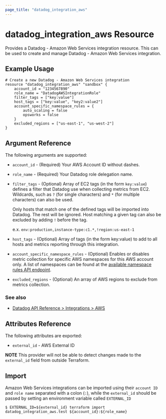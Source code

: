 ```yaml
---
page_title: "datadog_integration_aws"
---
```


# datadog_integration_aws Resource

Provides a Datadog - Amazon Web Services integration resource. This can be used to create and manage Datadog - Amazon Web Services integration.

## Example Usage

```hcl
# Create a new Datadog - Amazon Web Services integration
resource "datadog_integration_aws" "sandbox" {
    account_id = "1234567890"
    role_name = "DatadogAWSIntegrationRole"
    filter_tags = ["key:value"]
    host_tags = ["key:value", "key2:value2"]
    account_specific_namespace_rules = {
        auto_scaling = false
        opsworks = false
    }
    excluded_regions = ["us-east-1", "us-west-2"]
}
```

## Argument Reference

The following arguments are supported:

* `account_id` - (Required) Your AWS Account ID without dashes.
* `role_name` - (Required) Your Datadog role delegation name.
* `filter_tags` - (Optional) Array of EC2 tags (in the form `key:value`) defines a filter that Datadog use when collecting metrics from EC2. Wildcards, such as `?` (for single characters) and `*` (for multiple characters) can also be used.

  Only hosts that match one of the defined tags will be imported into Datadog. The rest will be ignored. Host matching a given tag can also be excluded by adding `!` before the tag.

  e.x. `env:production,instance-type:c1.*,!region:us-east-1`

* `host_tags` - (Optional) Array of tags (in the form key:value) to add to all hosts and metrics reporting through this integration.
* `account_specific_namespace_rules` - (Optional) Enables or disables metric collection for specific AWS namespaces for this AWS account only. A list of namespaces can be found at the [available namespace rules API endpoint](https://docs.datadoghq.com/api/v1/aws-integration/#list-namespace-rules).
* `excluded_regions` - (Optional) An array of AWS regions to exclude from metrics collection.

### See also
* [Datadog API Reference > Integrations > AWS](https://docs.datadoghq.com/api/v1/aws-integration/)

## Attributes Reference

The following attributes are exported:

* `external_id` - AWS External ID

**NOTE** This provider will not be able to detect changes made to the `external_id` field from outside Terraform. 

## Import

Amazon Web Services integrations can be imported using their `account ID` and `role name` separated with a colon (`:`), while the `external_id` should be passed by setting an environment variable called `EXTERNAL_ID`

```
$ EXTERNAL_ID=${external_id} terraform import datadog_integration_aws.test ${account_id}:${role_name}
```
